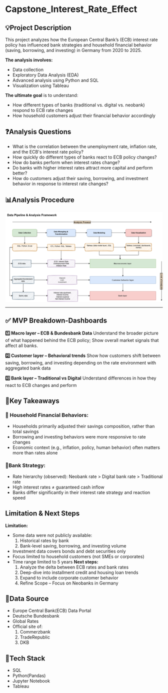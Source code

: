 # Capstone_Interest_Rate_Effect

## **💡Project Description**
This project analyzes how the European Central Bank’s (ECB) interest rate policy has influenced bank strategies and household financial behavior (saving, borrowing, and investing) in Germany from 2020 to 2025. 

**The analysis involves:**
- Data collection
- Exploratory Data Analysis (EDA)
- Advanced analysis using Python and SQL
- Visualization using Tableau

**The ultimate goal** is to understand:
- How different types of banks (traditional vs. digital vs. neobank) respond to ECB rate changes
- How household customers adjust their financial behavior accordingly

## **❓Analysis Questions**
- What is the correlation between the unemployment rate, inflation rate, and the ECB's interest rate policy?
- How quickly do different types of banks react to ECB policy changes?
- How do banks perform when interest rates change?
- Do banks with higher interest rates attract more capital and perform better?
- How do customers adjust their saving, borrowing, and investment behavior in response to interest rate changes?

## **📊Analysis Procedure**
<img src="Images/Data pipeline.drawio.png" alt="Dashboard" width="700"/>

-------------------------------------------------------------------------------------------

## **✅ MVP Breakdown-Dashboards**

**1️⃣ Macro layer – ECB & Bundesbank Data**
Understand the broader picture of what happened behind the ECB policy;  Show overall market signals that affect all banks.


**2️⃣ Customer layer – Behavioral trends**
Show how customers shift between saving, borrowing, and investing depending on the rate environment with aggregated bank data


**3️⃣ Bank layer – Traditional vs Digital**
Understand differences in how they react to ECB changes and perform

## **📌Key Takeaways**
### 🧍 Household Financial Behaviors:
- Households primarily adjusted their savings composition, rather than total savings
- Borrowing and investing behaviors were more responsive to rate changes
- Economic context (e.g., inflation, policy, human behavior) often matters more than rates alone

### 🏦Bank Strategy:

- Rate hierarchy (observed): Neobank rate > Digital bank rate > Traditional rate
- High interest rates ≠ guaranteed cash inflow
- Banks differ significantly in their interest rate strategy and reaction speed

## **Limitation & Next Steps**
**Limitation:**
- Some data were not publicly available:
  1. Historical rates by bank
  2. Bank-level saving, borrowing, and investing volume
- Investment data covers bonds and debt securities only
- Focus limited to household customers (not SMEs or corporates)
- Time range limited to 5 years
**Next steps:**
  1. Analyze the delta between ECB rates and bank rates
  2. Deep-dive into installment credit and housing loan trends
  3. Expand to include corporate customer behavior
  4. Refine Scope – Focus on Neobanks in Germany


## **📂Data Source**
- Europe Central Bank(ECB) Data Portal
- Deutsche Bundesbank
- Global Rates
- Official site of:
  1. Commerzbank
  2. TradeRepublic
  3. DKB


## **🧰Tech Stack**
- SQL
- Python(Pandas)
- Jupyter Notebook
- Tableau

